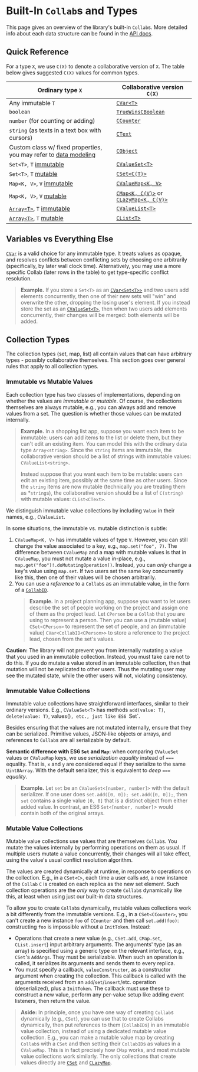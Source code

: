 # Built-In `Collab`s and Types

This page gives an overview of the library's built-in `Collab`s. More detailed info about each data structure can be found in the [API docs](../api/collabs/index.html).

## Quick Reference

For a type `X`, we use `C(X)` to denote a collaborative version of `X`. The table below gives suggested `C(X)` values for common types.

<!-- TODO: interface "of" methods as shortcut. -->

| Ordinary type `X`                                                                        | Collaborative version `C(X)`                                                                                       |
| ---------------------------------------------------------------------------------------- | ------------------------------------------------------------------------------------------------------------------ |
| Any immutable `T`                                                                        | [`CVar<T>`](../api/collabs/classes/CVar.html)                                                                      |
| `boolean`                                                                                | [`TrueWinsCBoolean`](../api/collabs/classes/CBoolean.html)                                                         |
| `number` (for counting or adding)                                                        | [`CCounter`](../api/collabs/classes/CCounter.html)                                                                 |
| `string` (as texts in a text box with cursors)                                           | [`CText`](../api/collabs/classes/CText.html)                                                                       |
| Custom class w/ fixed properties, you may refer to [data modeling](./data_modeling.html) | [`CObject`](../api/collabs/classes/CObject.html)                                                                   |
| `Set<T>`, `T` [immutable](#immutable-value-collections)                                  | [`CValueSet<T>`](../api/collabs/classes/CValueSet.html)                                                            |
| `Set<T>`, `T` [mutable](#mutable-value-collections)                                      | [`CSet<C(T)>`](../api/collabs/classes/CSet.html)                                                                   |
| `Map<K, V>`, `V` [immutable](#immutable-value-collections)                               | [`CValueMap<K, V>`](../api/collabs/classes/CValueMap.html)                                                         |
| `Map<K, V>`, `V` [mutable](#mutable-value-collections)                                   | [`CMap<K, C(V)>`](../api/collabs/classes/CMap.html) or [`CLazyMap<K, C(V)>`](../api/collabs/classes/CLazyMap.html) |
| [`Array<T>`](#arrays-vs-clists), `T` [immutable](#immutable-value-collections)           | [`CValueList<T>`](../api/collabs/classes/CValueList.html)                                                          |
| [`Array<T>`](#arrays-vs-clists), `T` [mutable](#mutable-value-collections)               | [`CList<T>`](../api/collabs/classes/CList.html)                                                                    |

<!-- ## Choices

Often you can choose between several collaborative data structures. Different choices may support different operations, or different semantics in the face of conflicting concurrent operations. This section describes some common choices and how the options differ. -->

## Variables vs Everything Else

[`CVar`](../api/collabs/classes/CVar.html) is a valid choice for any immutable type. It treats values as opaque, and resolves conflicts between conflicting sets by choosing one arbitrarily (specifically, by later wall clock time).
Alternatively, you may use a more specific Collab (later rows in the table) to get type-specific conflict resolution.

> **Example.** If you store a `Set<T>` as an [`CVar<Set<T>>`](../api/collabs/classes/CVar.html) and two users add elements concurrently, then one of their new sets will "win" and overwrite the other, dropping the losing user's element. If you instead store the set as an [`CValueSet<T>`](../api/collabs/classes/CValueSet.html), then when two users add elements concurrently, their changes will be merged: both elements will be added.

<!-- ### `CObject`s vs Ordinary Objects

Similar to variable discussion (granularity of edits)

### `CObject`s vs `IMap`s

Use CObject, unless it's really dynamic (props not known at compile time).

### Arrays vs `CLists`

Lists are not like ordinary arrays (designed for insertion/deletion like a list); if you want a more ordinary array (fixed length at constructor time), use a normal array (shorthand for a bunch of individual vars), or maybe in some situations a map with numeric keys. -->

## Collection Types

The collection types (set, map, list) all contain values that can have arbitrary types - possibly collaborative themselves. This section goes over general rules that apply to all collection types.

### Immutable vs Mutable Values

Each collection type has two classes of implementations, depending on whether the values are _immutable_ or _mutable_. Of course, the collections themselves are always mutable, e.g., you can always add and remove values from a set. The question is whether those values can be mutated internally.

> **Example.** In a shopping list app, suppose you want each item to be immutable: users can add items to the list or delete them, but they can't edit an existing item. You can model this with the ordinary data type `Array<string>`. Since the `string` items are immutable, the collaborative version should be a list of strings with immutable values: `CValueList<string>`.
>
> Instead suppose that you want each item to be mutable: users can edit an existing item, possibly at the same time as other users. Since the `string` items are now mutable (technically you are treating them as \*`string`s), the collaborative version should be a list of `C(string)` with mutable values: `CList<CText>`.

We distinguish immutable value collections by including `Value` in their names, e.g., `CValueList`.

In some situations, the immutable vs. mutable distinction is subtle:

1. `CValueMap<K, V>` has immutable values of type `V`. However, you can still change the value associated to a key, e.g., `map.set("foo", 7)`. The difference between `CValueMap` and a map with mutable values is that in `CValueMap`, you must not mutate a value in-place, e.g., `map.get("foo")!.doMutatingOperation()`. Instead, you can _only_ change a key's value using `map.set`. If two users set the same key concurrently like this, then one of their values will be chosen arbitrarily.
2. You can use a _reference_ to a `Collab`s as an immutable value, in the form of a [`CollabID`](../api/collabs/interfaces/CollabID.html).
   > **Example.** In a project planning app, suppose you want to let users describe the set of people working on the project and assign one of them as the project lead. Let `CPerson` be a `Collab` that you are using to represent a person. Then you can use a (mutable value) `CSet<CPerson>` to represent the set of people, and an (immutable value) `CVar<CollabID<CPerson>>` to store a reference to the project lead, chosen from the set's values.

**Caution:** The library will not prevent you from internally mutating a value that you used in an immutable collection. Instead, you must take care not to do this. If you do mutate a value stored in an immutable collection, then that mutation will not be replicated to other users. Thus the mutating user may see the mutated state, while the other users will not, violating consistency.

### Immutable Value Collections

Immutable value collections have straightforward interfaces, similar to their ordinary versions. E.g., `CValueSet<T>` has methods `add(value: T)`, `delete(value: T)`, values()`, etc., just like ES6 `Set<T>`.

Besides ensuring that the values are not mutated internally, ensure that they can be serialized. Primitive values, JSON-like objects or arrays, and references to `Collab`s are all serializable by default.

**Semantic difference with ES6 `Set` and `Map`:** when comparing `CValueSet` values or `CValueMap` keys, we use _serialization equality_ instead of `===` equality. That is, `x` and `y` are considered equal if they serialize to the same `Uint8Array`. With the default serializer, this is equivalent to _deep `===` equality_.

> **Example.** Let `set` be an `CValueSet<[number, number]>` with the default serializer. If one user does `set.add([0, 0]); set.add([0, 0]);`, then `set` contains a single value `[0, 0]` that is a distinct object from either added value. In contrast, an ES6 `Set<[number, number]`> would contain both of the original arrays.

### Mutable Value Collections

Mutable value collections use values that are themselves `Collab`s. You mutate the values internally by performing operations on them as usual. If multiple users mutate a value concurrently, their changes will all take effect, using the value's usual conflict resolution algorithm.

The values are created dynamically at runtime, in response to operations on the collection. E.g., in a `CSet<C>`, each time a user calls `add`, a new instance of the `Collab` `C` is created on each replica as the new set element. Such collection operations are the _only_ way to create `Collab`s dynamically like this, at least when using just our built-in data structures.

To allow you to create `Collab`s dynamically, mutable values collections work a bit differently from the immutable versions. E.g., in a `CSet<CCounter>`, you can't create a new instance `foo` of `CCounter` and then call `set.add(foo)`: constructing `foo` is impossible without a `InitToken`. Instead:

- Operations that create a new value (e.g., `CSet.add`, `CMap.set`, `CList.insert`) input arbitrary arguments. The arguments' type (as an array) is specified using a generic type on the relevant interface, e.g., `CSet`'s `AddArgs`. They must be serializable. When such an operation is called, it serializes its arguments and sends them to every replica.
- You must specify a callback, `valueConstructor`, as a constructor argument when creating the collection. This callback is called with the arguments received from an `add`/`set`/`insert`/etc. operation (deserialized), plus a `InitToken`. The callback must use these to construct a new value, perform any per-value setup like adding event listeners, then return the value.

<!-- > **Example:** TODO -->

> **Aside:** In principle, once you have one way of creating `Collab`s dynamically (e.g., `CSet`), you can use that to create Collabs dynamically, then put references to them (`CollabID`s) in an immutable value collection, instead of using a dedicated mutable value collection. E.g., you can make a mutable value map by creating `Collab`s with a `CSet` and then setting their `CollabID`s as values in a `CValueMap`. This is in fact precisely how `CMap` works, and most mutable value collections work similarly. The only collections that create values directly are [`CSet`](../api/collabs/classes/CSet.html) and [`CLazyMap`](../api/collabs/classes/CLazyMap.html).

<!--
### Mutable Value Collection Variants

Types of mutable collections (Deleting, Archiving). Note downsides of each: tombstones; non-revivable/destroying/inconsisten on deleting (can get confusing if you store it elsewhere, need to check). Also extras (merging map, move on deleting list, ?) -->

<!-- ### Treating Immutable Values as Mutable

TODO: CImmutableValue: wraps a value in a CType. Hack to let you get mutating collection features for immutable values (sending args - could also write your own type; list move ops - not yet implemented for CValueList; sending values by reference instead of the whole thing, so they are shortened; ??). Modest performance cost. -->

<!-- ## Interfaces

TODO (not as important)

For each type that has multiple collaborative versions with similar methods, we provide  -->
